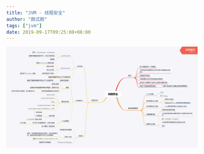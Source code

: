 ```yaml
---
title: "JVM - 线程安全"
author: "颇忒脱"
tags: ["jvm"]
date: 2019-09-17T09:25:08+08:00
---
```


<!--more-->

<img src="thread-safe.png" style="zoom:50%" />
